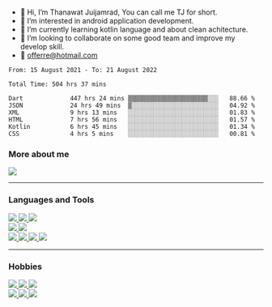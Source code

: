 
<br>

- 👋 Hi, I’m Thanawat Juijamrad, You can call me TJ for short.
- 👀 I’m interested in android application development.
- 🌱 I’m currently learning kotlin language and about clean achitecture.
- 💞️ I’m looking to collaborate on some good team and improve my develop skill.
- 📨 offerre@hotmail.com
<!--START_SECTION:waka-->

```text
From: 15 August 2021 - To: 21 August 2022

Total Time: 504 hrs 37 mins

Dart             447 hrs 24 mins ▒▒▒▒▒▒▒▒▒▒▒▒▒▒▒▒▒▒▒▒▒▒░░░   88.66 %
JSON             24 hrs 49 mins  ▒░░░░░░░░░░░░░░░░░░░░░░░░   04.92 %
XML              9 hrs 13 mins   ░░░░░░░░░░░░░░░░░░░░░░░░░   01.83 %
HTML             7 hrs 56 mins   ░░░░░░░░░░░░░░░░░░░░░░░░░   01.57 %
Kotlin           6 hrs 45 mins   ░░░░░░░░░░░░░░░░░░░░░░░░░   01.34 %
CSS              4 hrs 5 mins    ░░░░░░░░░░░░░░░░░░░░░░░░░   00.81 %
```

<!--END_SECTION:waka-->

### More about me
<a href="https://www.linkedin.com/in/aofferry/" target="_blank">
  <img src="https://img.shields.io/badge/LinkedIn-0077B5?style=for-the-badge&logo=linkedin&logoColor=white" />
</a>
<br />

---

### Languages and Tools
<a href="">
  <img src="https://img.shields.io/badge/Flutter-%2302569B.svg?style=for-the-badge&logo=Flutter&logoColor=white" />
  <img src="https://img.shields.io/badge/Kotlin-0095D5?&style=for-the-badge&logo=kotlin&logoColor=white" />
  <img src="https://img.shields.io/badge/Java-ED8B00?style=for-the-badge&logo=java&logoColor=white" />
  <br>
  <img src="https://img.shields.io/badge/Android_Studio-3DDC84?style=for-the-badge&logo=android-studio&logoColor=white" />
  <img src="https://img.shields.io/badge/Visual_Studio-5C2D91?style=for-the-badge&logo=android-studio&logoColor=white" />
  <br>
  <img src="https://img.shields.io/badge/Sourcetree-0052CC?style=for-the-badge&logo=slack&logoColor=white" />
  <img src="https://img.shields.io/badge/Postman-FF6C37?style=for-the-badge&logo=Postman&logoColor=white" />
  <img src="https://img.shields.io/badge/Jira-0052CC?style=for-the-badge&logo=Jira&logoColor=white" />
  <img src="https://img.shields.io/badge/Figma-F24E1E?style=for-the-badge&logo=figma&logoColor=white" />
</a>

<br />

---

### Hobbies
<a href="">
  <img src="https://img.shields.io/badge/Steam-000000?style=for-the-badge&logo=steam&logoColor=white" />
  <img src="https://img.shields.io/badge/PlayStation-003791?style=for-the-badge&logo=playstation&logoColor=white" />
  <img src="https://img.shields.io/badge/Nintendo_Switch-E60012?style=for-the-badge&logo=nintendo-switch&logoColor=white" /></br>
  <img src="https://img.shields.io/badge/YouTube-FF0000?style=for-the-badge&logo=youtube&logoColor=white" />
  <img src="https://img.shields.io/badge/Netflix-E50914?style=for-the-badge&logo=netflix&logoColor=white" />
  <img src="https://img.shields.io/badge/Spotify-1ED760?&style=for-the-badge&logo=spotify&logoColor=white" />
</a>


<br />


<br />

<!---
offerre/offerre is a ✨ special ✨ repository because its `README.md` (this file) appears on your GitHub profile.
You can click the Preview link to take a look at your changes.
--->

